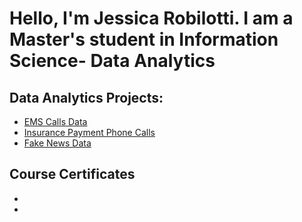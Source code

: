 <h1>Hello, I'm Jessica Robilotti.  I am a Master's student in Information Science- Data Analytics</h1>

<h2>Data Analytics Projects:</h2>

- [EMS Calls Data](https://github.com/JessRobilotti/EMS_Calls_Data/tree/main) 
- [Insurance Payment Phone Calls](https://github.com/JessRobilotti/InsurancePaymentCalls)
- [Fake News Data](https://github.com/JessRobilotti/FakeNewsData)


<h2>Course Certificates</h2>

- 
- 



<!--
**joshmadakor1/joshmadakor1** is a ✨ _special_ ✨ repository because its `README.md` (this file) appears on your GitHub profile.

Here are some ideas to get you started:

- 🔭 I’m currently working on ...
- 🌱 I’m currently learning ...
- 👯 I’m looking to collaborate on ...
- 🤔 I’m looking for help with ...
- 💬 Ask me about ...
- 📫 How to reach me: ...
- 😄 Pronouns: ...
- ⚡ Fun fact: ...
-->
